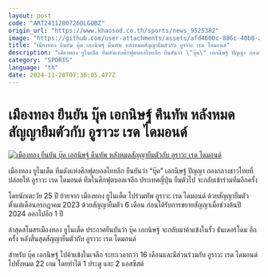 ```yaml
---
layout: post
code: "ART2411280726OLGQBZ"
origin_url: "https://www.khaosod.co.th/sports/news_9525382"
image: "https://github.com/user-attachments/assets/afd4600c-886c-40b8-a96e-d6d94e1cf3dd"
title: "เมืองทอง ยืนยัน บุ๊ค เอกนิษฐ์ คืนทัพ หลังหมดสัญญายืมตัวกับ อูราวะ เรด ไดมอนด์"
description: "เมืองทอง ยูไนเต็ด ทีมดังแห่งศึกฟุตบอลไทยลีก ยืนยันว่า \"บุ๊ค\" เอกนิษฐ์ ปัญญา กองกลางชาวไทยที่ปล่อยให้  อูราวะ เรด ไดมอนด์  ทีมในศึกฟุตบอลเจลีก"
category: "SPORTS"
language: "th"
date: 2024-11-28T07:36:05.477Z
---
```


# เมืองทอง ยืนยัน บุ๊ค เอกนิษฐ์ คืนทัพ หลังหมดสัญญายืมตัวกับ อูราวะ เรด ไดมอนด์

[![เมืองทอง ยืนยัน บุ๊ค เอกนิษฐ์ คืนทัพ หลังหมดสัญญายืมตัวกับ อูราวะ เรด ไดมอนด์](https://www.khaosod.co.th/wpapp/uploads/2024/11/eakanit.jpg "เมืองทอง ยืนยัน บุ๊ค เอกนิษฐ์ คืนทัพ หลังหมดสัญญายืมตัวกับ อูราวะ เรด ไดมอนด์")](https://www.khaosod.co.th/wpapp/uploads/2024/11/eakanit.jpg)

เมืองทอง ยูไนเต็ด ทีมดังแห่งศึกฟุตบอลไทยลีก ยืนยันว่า “บุ๊ค” เอกนิษฐ์ ปัญญา กองกลางชาวไทยที่ปล่อยให้ อูราวะ เรด ไดมอนด์ ทีมในศึกฟุตบอลเจลีก ประเทศญี่ปุ่น ยืมตัวไป จะกลับเข้าร่วมทีมอีกครั้ง

โดยนักเตะวัย 25 ปี ย้ายจาก เมืองทอง ยูไนเต็ด ไปร่วมทัพ อูราวะ เรด ไดมอนด์ ด้วยสัญญายืมตัว ตั้งแต่เดือนกรกฎาคม 2023 ด้วยสัญญายืมตัว 6 เดือน ก่อนได้รับการขยายสัญญาเมื่อช่วงต้นปี 2024 ออกไปอีก 1 ปี

ล่าสุดสโมสรเมืองทอง ยูไนเต็ด ประกาศยืนยันว่า บุ๊ค เอกนิษฐ์ จะกลับมาค้าแข้งในรั้ว ธันเดอร์โดม อีกครั้ง หลังสิ้นสุดสัญญายืมตัวกับ อูราวะ เรด ไดมอนด์

สำหรับ บุ๊ค เอกนิษฐ์ ไปค้าแข้งในเจลีก ระยะเวลากว่า 16 เดือนและมีส่วนร่วมกับ อูราวะ เรด ไดมอนด์ ไปทั้งหมด 22 เกม โดยทำได้ 1 ประตู และ 2 แอสซิสต์

